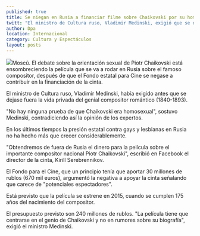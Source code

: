 ```yaml
---
published: true
title: Se niegan en Rusia a financiar filme sobre Chaikovski por su homosexualidad
twitt: "El ministro de Cultura ruso, Vladimir Medinski, exigió que se dejase fuera la vida privada del genial compositor (1840-1893)."
author: Dpa
location: Internacional
category: Cultura y Espectáculos
layout: posts
---
```


![](http://i.imgur.com/14f2ZEKm.jpg)Moscú. El debate sobre la orientación sexual de Piotr Chaikovski está ensombreciendo la película que se va a rodar en Rusia sobre el famoso compositor, después de que el Fondo estatal para Cine se negase a contribuir en la financiación de la cinta.

El ministro de Cultura ruso, Vladimir Medinski, había exigido antes que se dejase fuera la vida privada del genial compositor romántico (1840-1893).

"No hay ninguna prueba de que Chaikovski era homosexual", sostuvo Medinski, contradiciendo así la opinión de los expertos.

En los últimos tiempos la presión estatal contra gays y lesbianas en Rusia no ha hecho más que crecer considerablemente.

"Obtendremos de fuera de Rusia el dinero para la película sobre el importante compositor nacional Piotr Chaikovski", escribió en Facebook el director de la cinta, Kirill Serebrennikov.

El Fondo para el Cine, que un principio tenía que aportar 30 millones de rublos (670 mil euros), argumentó la negativa a apoyar la cinta señalando que carece de "potenciales espectadores".

Está previsto que la película se estrene en 2015, cuando se cumplen 175 años del nacimiento del compositor.

El presupuesto previsto son 240 millones de rublos. "La película tiene que centrarse en el genio de Chaikovski y no en rumores sobre su biografía", exigió el ministro Medinski.
